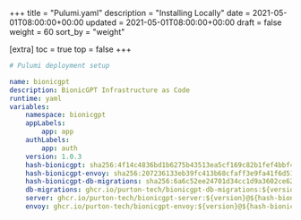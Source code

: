 +++
title = "Pulumi.yaml"
description = "Installing Locally"
date = 2021-05-01T08:00:00+00:00
updated = 2021-05-01T08:00:00+00:00
draft = false
weight = 60
sort_by = "weight"

[extra]
toc = true
top = false
+++

```yml
# Pulumi deployment setup

name: bionicgpt
description: BionicGPT Infrastructure as Code
runtime: yaml
variables:
    namespace: bionicgpt
    appLabels:
        app: app
    authLabels:
        app: auth
    version: 1.0.3
    hash-bionicgpt: sha256:4f14c4836bd1b6275b43513ea5cf169c82b1fef4bbf478905ce0a2f2eff7a234
    hash-bionicgpt-envoy: sha256:207236133eb39fc413b68cfaff3e9fa41f6d5137de40aad83fded694ba678eda
    hash-bionicgpt-db-migrations: sha256:6a6c52ee24701d34cc1d9a3602ce62cc22be8ee69bd099a861de4578807df2ae
    db-migrations: ghcr.io/purton-tech/bionicgpt-db-migrations:${version}@${hash-bionicgpt-db-migrations}
    server: ghcr.io/purton-tech/bionicgpt-server:${version}@${hash-bionicgpt}
    envoy: ghcr.io/purton-tech/bionicgpt-envoy:${version}@${hash-bionicgpt-envoy}
```
